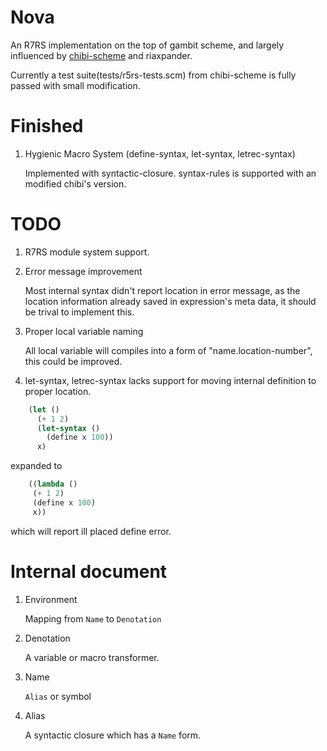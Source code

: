 # Nova
An R7RS implementation on the top of gambit scheme, and largely influenced by [chibi-scheme](http://code.google.com/p/chibi-scheme) and riaxpander.

Currently a test suite(tests/r5rs-tests.scm) from chibi-scheme is fully passed with small modification.

# Finished
1. Hygienic Macro System (define-syntax, let-syntax, letrec-syntax)

    Implemented with syntactic-closure. syntax-rules is supported with an modified chibi's version.

# TODO
1. R7RS module system support.

2. Error message improvement

    Most internal syntax didn't report location in error message, as the location information already
    saved in expression's meta data, it should be trival to implement this.

3. Proper local variable naming

    All local variable will compiles into a form of "name.location-number", this could be improved.


4. let-syntax, letrec-syntax lacks support for moving internal definition to proper location.

```scheme
    (let ()
      (+ 1 2)
      (let-syntax ()
        (define x 100))
      x)
```

expanded to

```scheme
    ((lambda ()
     (+ 1 2)
     (define x 100)
     x))
```

which will report ill placed define error.


# Internal document

1. Environment

    Mapping from `Name` to `Denotation`

2. Denotation

    A variable or macro transformer.

3. Name

    `Alias` or symbol

4. Alias

   A syntactic closure which has a `Name` form.
